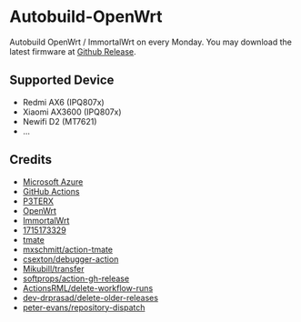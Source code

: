# Autobuild-OpenWrt
Autobuild OpenWrt / ImmortalWrt on every Monday. You may download the latest firmware at [Github Release](https://github.com/solomonricky/Autobuild-OpenWrt/releases).

## Supported Device
- Redmi AX6 (IPQ807x)
- Xiaomi AX3600 (IPQ807x)
- Newifi D2 (MT7621)
- ...

## Credits

- [Microsoft Azure](https://azure.microsoft.com)
- [GitHub Actions](https://github.com/features/actions)
- [P3TERX](https://github.com/P3TERX/Actions-OpenWrt)
- [OpenWrt](https://github.com/openwrt/openwrt)
- [ImmortalWrt](https://github.com/immortalwrt/immortalwrt)
- [1715173329](https://github.com/1715173329/immortalwrt)
- [tmate](https://github.com/tmate-io/tmate)
- [mxschmitt/action-tmate](https://github.com/mxschmitt/action-tmate)
- [csexton/debugger-action](https://github.com/csexton/debugger-action)
- [Mikubill/transfer](https://github.com/Mikubill/transfer)
- [softprops/action-gh-release](https://github.com/softprops/action-gh-release)
- [ActionsRML/delete-workflow-runs](https://github.com/ActionsRML/delete-workflow-runs)
- [dev-drprasad/delete-older-releases](https://github.com/dev-drprasad/delete-older-releases)
- [peter-evans/repository-dispatch](https://github.com/peter-evans/repository-dispatch)
